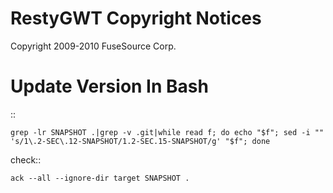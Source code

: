 RestyGWT Copyright Notices 
==========================

Copyright 2009-2010 FuseSource Corp.


Update Version In Bash
======================

::

    grep -lr SNAPSHOT .|grep -v .git|while read f; do echo "$f"; sed -i "" 's/1\.2-SEC\.12-SNAPSHOT/1.2-SEC.15-SNAPSHOT/g' "$f"; done


check::

    ack --all --ignore-dir target SNAPSHOT .
